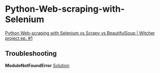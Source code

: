 # Python-Web-scraping-with-Selenium

[Python Web-scraping with Selenium vs Scrapy vs BeautifulSoup | Witcher project ep. #1](https://www.youtube.com/watch?v=RuNolAh_4bU)

## Troubleshooting

**ModuleNotFoundError**
[Solution](https://stackoverflow.com/questions/63421086/modulenotfounderror-no-module-named-webdriver-manager-error-even-after-instal)

